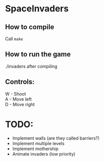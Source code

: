 # SpaceInvaders

## How to compile
Call `make`

## How to run the game
./invaders after compiling

## Controls:
W - Shoot  
A - Move left  
D - Move right


# TODO:
- Implement walls (are they called barriers?)
- Implement multiple levels
- Implement mothership
- Animate invaders (low priority)
